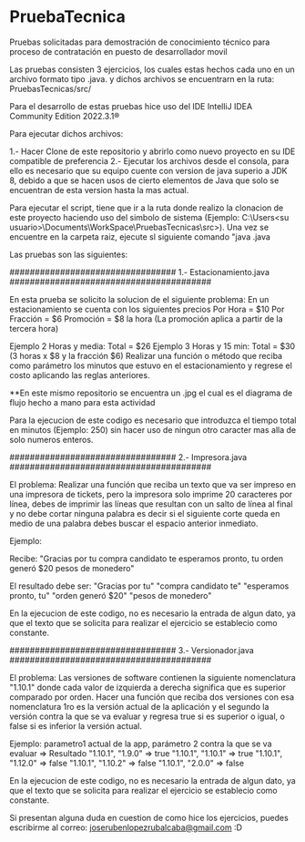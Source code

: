 # PruebaTecnica
Pruebas solicitadas para demostración de conocimiento técnico para proceso de contratación en puesto de desarrollador movil

Las pruebas consisten 3 ejercicios, los cuales estas hechos cada uno en un archivo formato tipo .java. y dichos archivos se encuentrarn en la ruta:
PruebasTecnicas/src/

Para el desarrollo de estas pruebas hice uso del IDE IntelliJ IDEA Community Edition 2022.3.1®

Para ejecutar dichos archivos:

1.- Hacer Clone de este repositorio y abrirlo como nuevo proyecto en su IDE compatible de preferencia
2.- Ejecutar los archivos desde el consola, para ello es necesario que su equipo cuente con version de java superio a JDK 8,
debido a que se hacen usos de cierto elementos de Java que solo se encuentran de esta version hasta la mas actual.

Para ejecutar el script, tiene que ir a la ruta donde realizo la clonacion de este proyecto haciendo uso del simbolo de sistema
(Ejemplo: C:\Users\<su usuario>\Documents\WorkSpace\PruebasTecnicas\src>).
Una vez se encuentre en la carpeta raiz, ejecute sl siguiente comando "java <nombre del archivo que desea ejecutar>.java

Las pruebas son las siguientes:

################################# 1.- Estacionamiento.java ########################################

En esta prueba se solicito la solucion de el siguiente problema:
En un estacionamiento se cuenta con los siguientes precios
Por Hora = $10
Por Fracción = $6
Promoción = $8 la hora (La promoción aplica a partir de la tercera hora)

Ejemplo 2 Horas y media:  Total = $26
Ejemplo 3 Horas y 15 min:  Total = $30 (3 horas x $8 y la fracción $6)
Realizar una función o método que reciba como parámetro los minutos que estuvo en el estacionamiento y regrese el costo aplicando las reglas anteriores.

**En este mismo repositorio se encuentra un .jpg el cual es el diagrama de flujo hecho a mano para esta actividad
  
Para la ejecucion de este codigo es necesario que introduzca el tiempo total en minutos (Ejemplo: 250) sin hacer uso de ningun otro caracter mas alla de 
solo numeros enteros.


################################# 2.- Impresora.java ########################################
  
El problema: 
Realizar una función que reciba un texto que va ser impreso en una impresora de tickets, pero la impresora solo
imprime 20 caracteres por línea, debes de imprimir las líneas que resultan con un salto de línea al final y no debe cortar
ninguna palabra es decir si el siguiente corte queda en medio de una palabra debes buscar el espacio anterior inmediato.

Ejemplo:

Recibe: "Gracias por tu compra candidato te esperamos pronto, tu orden generó $20 pesos de monedero"

El resultado debe ser:
"Gracias por tu"
"compra candidato te"
"esperamos pronto, tu"
"orden generó $20"
"pesos de monedero"
  
En la ejecucion de este codigo, no es necesario la entrada de algun dato, ya que el texto que se solicita para realizar el ejercicio se establecio como constante. 
  
################################# 3.- Versionador.java ########################################
  
El problema:
Las versiones de software contienen la siguiente nomenclatura "1.10.1" donde cada valor de izquierda a derecha significa que es superior comparado por orden.
Hacer una función que reciba dos versiones con esa nomenclatura 1ro es la versión actual de la aplicación y el segundo la versión contra la que se va evaluar y regresa true si es superior o igual, o false si es inferior la versión actual.

Ejemplo: parametro1 actual de la app, parámetro 2 contra la que se va evaluar => Resultado
"1.10.1", "1.9.0" =>  true
"1.10.1", "1.10.1" => true
"1.10.1", "1.12.0" => false
"1.10.1", "1.10.2" => false
"1.10.1", "2.0.0" => false
  
En la ejecucion de este codigo, no es necesario la entrada de algun dato, ya que el texto que se solicita para realizar el ejercicio se establecio como constante.
  
Si presentan alguna duda en cuestion de como hice los ejercicios, puedes escribirme al correo: joserubenlopezrubalcaba@gmail.com :D
